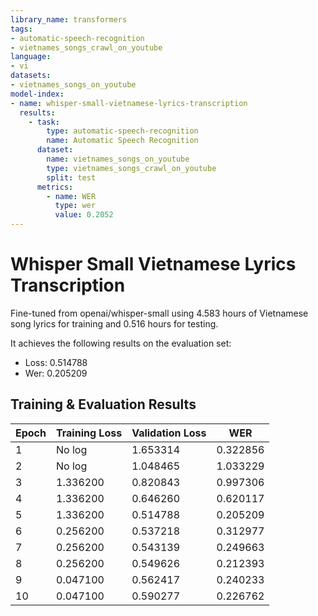 ```yaml
---
library_name: transformers
tags:
- automatic-speech-recognition
- vietnames_songs_crawl_on_youtube
language:
- vi
datasets:
- vietnames_songs_on_youtube
model-index:
- name: whisper-small-vietnamese-lyrics-transcription
  results:
    - task:
        type: automatic-speech-recognition
        name: Automatic Speech Recognition
      dataset:
        name: vietnames_songs_on_youtube
        type: vietnames_songs_crawl_on_youtube
        split: test
      metrics:
        - name: WER
          type: wer
          value: 0.2052
---
```


# Whisper Small Vietnamese Lyrics Transcription

Fine-tuned from openai/whisper-small using 4.583 hours of Vietnamese song lyrics for training and 0.516 hours for testing.

It achieves the following results on the evaluation set:
- Loss: 0.514788 
- Wer: 0.205209

## Training & Evaluation Results

| Epoch | Training Loss | Validation Loss | WER      |
|-------|--------------|----------------|----------|
| 1     | No log       | 1.653314       | 0.322856 |
| 2     | No log       | 1.048465       | 1.033229 |
| 3     | 1.336200     | 0.820843       | 0.997306 |
| 4     | 1.336200     | 0.646260       | 0.620117 |
| 5     | 1.336200     | 0.514788       | 0.205209 |
| 6     | 0.256200     | 0.537218       | 0.312977 |
| 7     | 0.256200     | 0.543139       | 0.249663 |
| 8     | 0.256200     | 0.549626       | 0.212393 |
| 9     | 0.047100     | 0.562417       | 0.240233 |
| 10    | 0.047100     | 0.590277       | 0.226762 |

